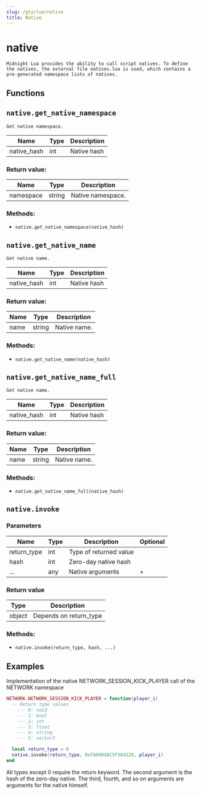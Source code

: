 ```yaml
---
slug: /gta/lua/native
title: Native
---
```


# native

```ebnf
Midnight Lua provides the ability to call script natives. To define the natives, the external file natives.lua is used, which contains a pre-generated namespace lists of natives.
```

## Functions

## `native.get_native_namespace`

`Get native namespace.`

| Name        | Type | Description |
| ----------- | ---- | ----------- |
| native_hash | int  | Native hash |

### Return value:

| Name      | Type   | Description       |
| --------- | ------ | ----------------- |
| namespace | string | Native namespace. |

### Methods:

* `native.get_native_namespace(native_hash)`

## `native.get_native_name`

`Get native name.`

| Name        | Type | Description |
| ----------- | ---- | ----------- |
| native_hash | int  | Native hash |

### Return value:

| Name | Type   | Description  |
| ---- | ------ | ------------ |
| name | string | Native name. |

### Methods:

* `native.get_native_name(native_hash)`

## `native.get_native_name_full`

`Get native name.`

| Name        | Type | Description |
| ----------- | ---- | ----------- |
| native_hash | int  | Native hash |

### Return value:

| Name | Type   | Description  |
| ---- | ------ | ------------ |
| name | string | Native name. |

### Methods:

* `native.get_native_name_full(native_hash)`

## `native.invoke`

### Parameters
| Name        | Type | Description            | Optional |
| ----------- | ---- | ---------------------- | -------- |
| return_type | int  | Type of returned value |          |
| hash        | int  | Zero-day native hash   |          |
| ...         | any  | Native arguments       | +        |

### Return value
| Type   | Description            |
| ------ | ---------------------- |
| object | Depends on return_type |

### Methods:
- `native.invoke(return_type, hash, ...)`

## Examples

Implementation of the native NETWORK_SESSION_KICK_PLAYER call of the NETWORK namespace

``` lua
NETWORK.NETWORK_SESSION_KICK_PLAYER = function(player_i)
  -- Return type values
    --- 0: void
    --- 1: bool
    --- 2: int
    --- 3: float
    --- 4: string
    --- 5: vector3

  local return_type = 0
  native.invoke(return_type, 0xFA8904DC5F304220, player_i)
end
```

All types except 0 require the return keyword.
The second argument is the hash of the zero-day native.
The third, fourth, and so on arguments are arguments for the native himself.